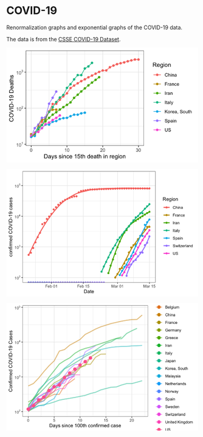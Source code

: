 # COVID-19

Renormalization graphs and exponential graphs of the COVID-19 data.

The data is from the [CSSE COVID-19 Dataset](https://github.com/CSSEGISandData).


![Reported deaths for COVID-19 from the day that the region had the 15th death](renormalized-COVID-19-deaths.png)

![Exponential growth of confirmed cases in selected countries](confirmed-COVID-19-selectedRegions.png)

![Reported confirmed cases for COVID-19](renormalized-COVID-19-confirmed.png)
